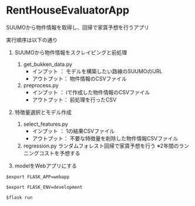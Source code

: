 # RentHouseEvaluatorApp

 SUUMOから物件情報を取得し、回帰で家賃予想を行うアプリ
 
 実行順序は以下の通り
 
 1. SUUMOから物件情報をスクレイピングと前処理 
    1. get_bukken_data.py
        - インプット ： モデルを構築したい路線のSUUMOのURL
        - アウトプット： 物件情報のCSVファイル
    2. preprocess.py
        - インプット ： ⅰで作成した物件情報のCSVファイル
        - アウトプット： 前処理を行ったCSV
 
 2. 特徴量選択とモデル作成
    1. select_features.py
        - インプット ： 1の結果CSVファイル
        - アウトプット： 不要な特徴量を削除した物件情報CSVファイル
    2. regression.py
        ランダムフォレスト回帰で家賃予想を行う
        ※2年間のランニングコストを予想する
 
 3. modelをWebアプリにする
 ```
 $export FLASK_APP=webapp
 
 $export FLASK_ENV=development
 
 $flask run
 ```
